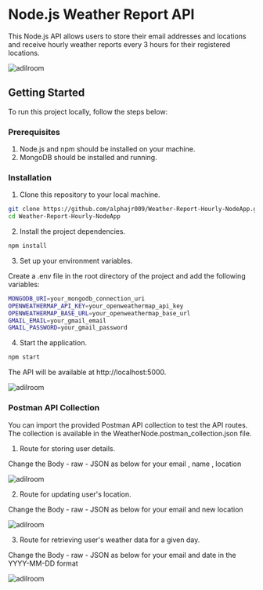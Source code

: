 # Node.js Weather Report API

This Node.js API allows users to store their email addresses and locations and receive hourly weather reports every 3 hours for their registered locations.

![adilroom](https://i.imgur.com/4IFLWVu.png)


## Getting Started

To run this project locally, follow the steps below:

### Prerequisites

1. Node.js and npm should be installed on your machine.
2. MongoDB should be installed and running.

### Installation

1. Clone this repository to your local machine.

```bash
git clone https://github.com/alphajr009/Weather-Report-Hourly-NodeApp.git
cd Weather-Report-Hourly-NodeApp
```

2. Install the project dependencies.

```bash
npm install
```

3. Set up your environment variables.

Create a .env file in the root directory of the project and add the following variables:

```bash
MONGODB_URI=your_mongodb_connection_uri
OPENWEATHERMAP_API_KEY=your_openweathermap_api_key
OPENWEATHERMAP_BASE_URL=your_openweathermap_base_url
GMAIL_EMAIL=your_gmail_email
GMAIL_PASSWORD=your_gmail_password
```

4. Start the application.

```bash
npm start
```

The API will be available at http://localhost:5000.

![adilroom](https://i.imgur.com/wqVEYtZ.jpeg)


### Postman API Collection

You can import the provided Postman API collection to test the API routes. The collection is available in the WeatherNode.postman_collection.json file.


1. Route for storing user details.

Change the Body - raw - JSON as below for your email , name , location 

![adilroom](https://i.imgur.com/YBzsn4d.png)

2. Route for updating user's location.

Change the Body - raw - JSON as below for your email and new location

![adilroom](https://i.imgur.com/kEqnAWu.png)


3. Route for retrieving user's weather data for a given day.

Change the Body - raw - JSON as below for your email and date in the YYYY-MM-DD format 

![adilroom](https://i.imgur.com/swtDyLH.png)






 
